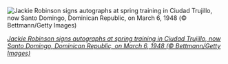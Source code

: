 
![Jackie Robinson signs autographs at spring training in Ciudad Trujillo, now Santo Domingo, Dominican Republic, on March 6, 1948 (© Bettmann/Getty Images)](https://cn.bing.com//th?id=OHR.JackieRobinson_EN-US7103495692_1920x1080.jpg&rf=LaDigue_1920x1080.jpg&pid=hp)

*[Jackie Robinson signs autographs at spring training in Ciudad Trujillo, now Santo Domingo, Dominican Republic, on March 6, 1948 (© Bettmann/Getty Images)](https://www.bing.com/search?q=jackie+robinson&form=hpcapt&filters=HpDate%3a%2220210415_0700%22)*
